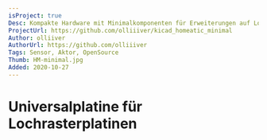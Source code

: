 ```yaml
---
isProject: true
Desc: Kompakte Hardware mit Minimalkomponenten für Erweiterungen auf Lochrasterplatinen
ProjectUrl: https://github.com/olliiiver/kicad_homeatic_minimal
Author: olliiver
AuthorUrl: https://github.com/olliiiver
Tags: Sensor, Aktor, OpenSource
Thumb: HM-minimal.jpg
Added: 2020-10-27
---
```


# Universalplatine für Lochrasterplatinen


